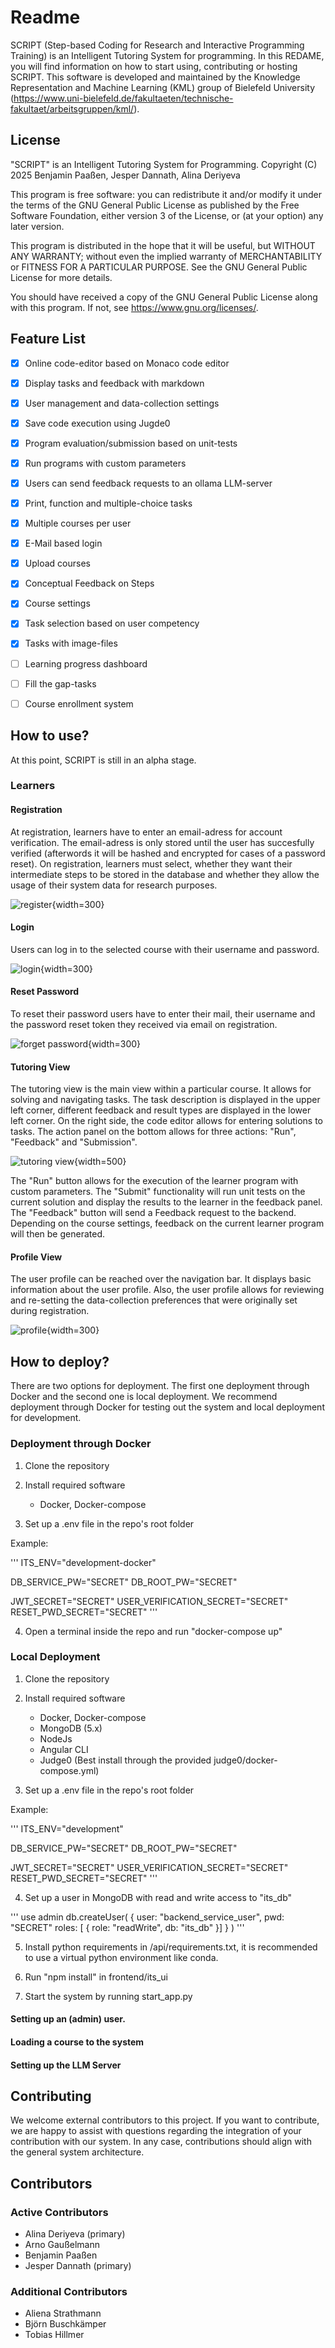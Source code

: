 # Readme

SCRIPT (Step-based Coding for Research and Interactive Programming Training) is an Intelligent Tutoring System for programming. In this REDAME, you will find information on how to start using, contributing or hosting SCRIPT. This software is developed and maintained by the Knowledge Representation and Machine Learning (KML) group of Bielefeld University (https://www.uni-bielefeld.de/fakultaeten/technische-fakultaet/arbeitsgruppen/kml/).

## License

"SCRIPT" is an Intelligent Tutoring System for Programming.
Copyright (C) 2025  Benjamin Paaßen, Jesper Dannath, Alina Deriyeva

This program is free software: you can redistribute it and/or modify
it under the terms of the GNU General Public License as published by
the Free Software Foundation, either version 3 of the License, or
(at your option) any later version.

This program is distributed in the hope that it will be useful,
but WITHOUT ANY WARRANTY; without even the implied warranty of
MERCHANTABILITY or FITNESS FOR A PARTICULAR PURPOSE.  See the
GNU General Public License for more details.

You should have received a copy of the GNU General Public License
along with this program.  If not, see <https://www.gnu.org/licenses/>.

## Feature List

- [x] Online code-editor based on Monaco code editor
- [x] Display tasks and feedback with markdown
- [x] User management and data-collection settings
- [x] Save code execution using Jugde0
- [x] Program evaluation/submission based on unit-tests
- [x] Run programs with custom parameters
- [x] Users can send feedback requests to an ollama LLM-server
- [x] Print, function and multiple-choice tasks
- [x] Multiple courses per user
- [x] E-Mail based login
- [x] Upload courses
- [x] Conceptual Feedback on Steps
- [x] Course settings
- [x] Task selection based on user competency
- [x] Tasks with image-files
- [ ] Learning progress dashboard
- [ ] Fill the gap-tasks
- [ ] Course enrollment system


## How to use?

At this point, SCRIPT is still in an alpha stage.

### Learners

#### Registration

At registration, learners have to enter an email-adress for account verification. The email-adress is only stored until the user has succesfully verified (afterwords it will be hashed and encrypted for cases of a password reset).  On registration, learners must select, whether they want their intermediate steps to be stored in the database and whether they allow the usage of their system data for research purposes. 

![register](doc/pictures/register.png "Register"){width=300}


#### Login

Users can log in to the selected course with their username and password. 

![login](doc/pictures/login.png "Login"){width=300}

#### Reset Password

To reset their password users have to enter their mail, their username and the password reset token they received via email on registration.

![forget password](doc/pictures/forgot_password.png "Forgot password"){width=300}

#### Tutoring View

The tutoring view is the main view within a particular course. It allows for solving and navigating tasks. The task description is displayed in the upper left corner, different feedback and result types are displayed in the lower left corner. On the right side, the code editor allows for entering solutions to tasks. The action panel on the bottom allows for three actions: "Run", "Feedback" and "Submission". 

![tutoring view](doc/pictures/tutoring_view.png "Tutoring View"){width=500}


The "Run" button allows for the execution of the learner program with custom parameters. The "Submit" functionality will run unit tests on the current solution and display the results to the learner in the feedback panel. The "Feedback" button will send a Feedback request to the backend. Depending on the course settings, feedback on the current learner program will then be generated.

#### Profile View

The user profile can be reached over the navigation bar. It displays basic information about the user profile. Also, the user profile allows for reviewing and re-setting the data-collection preferences that were originally set during registration.


![profile](doc/pictures/profile.png "Profile View"){width=300}

## How to deploy?

There are two options for deployment. The first one deployment through Docker and the second one is local deployment. We recommend deployment through Docker for testing out the system and local deployment for development.

### Deployment through Docker

1. Clone the repository

2.  Install required software

    - Docker, Docker-compose

3. Set up a .env file in the repo's root folder

Example: 

'''
ITS_ENV="development-docker"

DB_SERVICE_PW="SECRET"
DB_ROOT_PW="SECRET"

JWT_SECRET="SECRET"
USER_VERIFICATION_SECRET="SECRET"
RESET_PWD_SECRET="SECRET"
'''

4. Open a terminal inside the repo and run "docker-compose up"


### Local Deployment

1. Clone the repository

2.  Install required software

    - Docker, Docker-compose
    - MongoDB (5.x)
    - NodeJs
    - Angular CLI
    - Judge0 (Best install through the provided judge0/docker-compose.yml)

3. Set up a .env file in the repo's root folder

Example: 

'''
ITS_ENV="development"

DB_SERVICE_PW="SECRET"
DB_ROOT_PW="SECRET"

JWT_SECRET="SECRET"
USER_VERIFICATION_SECRET="SECRET"
RESET_PWD_SECRET="SECRET"
'''

4. Set up a user in MongoDB with read and write access to "its_db"

'''
use admin
db.createUser(
  {
    user: "backend_service_user",
    pwd:  "SECRET"
    roles: [ { role: "readWrite", db: "its_db" }]
  }
)
'''

5. Install python requirements in /api/requirements.txt, it is recommended to use a virtual python environment like conda. 

6. Run "npm install" in frontend/its_ui

6. Start the system by running start_app.py


#### Setting up an (admin) user.



#### Loading a course to the system

#### Setting up the LLM Server

## Contributing

We welcome external contributors to this project. If you want to contribute, we are happy to assist with questions regarding the integration of your contribution with our system. In any case, contributions should align with the general system architecture.


## Contributors

### Active Contributors

- Alina Deriyeva (primary)
- Arno Gaußelmann
- Benjamin Paaßen
- Jesper Dannath (primary)

### Additional Contributors

- Aliena Strathmann
- Björn Buschkämper
- Tobias Hillmer
